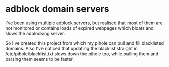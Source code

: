 # adblock domain servers

I've been using multiple adblock servers, but realised that most of them are not monitored or contains loads of expired webpages which bloats and slows the adblocking server.

So I've created this project from which my pihole can pull and fill blacklisted domains.
Also I've noticed that updating the blacklist straight in /etc/pihole/blacklist.txt slows down the pihole too, while pulling them and parsing them seems to be faster.
